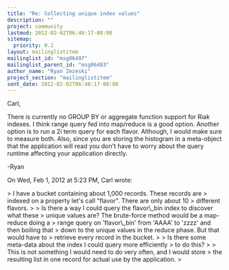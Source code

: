 ```yaml
---
title: "Re: Collecting unique index values"
description: ""
project: community
lastmod: 2012-02-02T06:40:17-08:00
sitemap:
  priority: 0.2
layout: mailinglistitem
mailinglist_id: "msg06497"
mailinglist_parent_id: "msg06493"
author_name: "Ryan Zezeski"
project_section: "mailinglistitem"
sent_date: 2012-02-02T06:40:17-08:00
---
```



Carl,

There is currently no GROUP BY or aggregate function support for Riak
indexes. I think range query fed into map/reduce is a good option.
 Another option is to run a 2i term query for each flavor. Although, I
would make sure to measure both. Also, since you are storing the histogram
in a meta-object that the application will read you don't have to worry
about the query runtime affecting your application directly.

-Ryan

On Wed, Feb 1, 2012 at 5:23 PM, Carl  wrote:

&gt; I have a bucket containing about 1,000 records. These records are
&gt; indexed on a property let's call "flavor". There are only about 10
&gt; different flavors.
&gt;
&gt; Is there a way I could query the flavor\\_bin index to discover what these
&gt; unique values are? The brute-force method would be a map-reduce doing a
&gt; range query on 'flavor\\_bin' from 'AAAA' to 'zzzz' and then boiling that
&gt; down to the unique values in the reduce phase. But that would have to
&gt; retrieve every record in the bucket.
&gt;
&gt; Is there some meta-data about the index I could query more efficiently
&gt; to do this?
&gt;
&gt; This is not something I would need to do very often, and I would store
&gt; the resulting list in one record for actual use by the application.
&gt;


